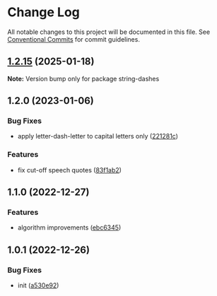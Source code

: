 # Change Log

All notable changes to this project will be documented in this file.
See [Conventional Commits](https://conventionalcommits.org) for commit guidelines.

## [1.2.15](https://github.com/codsen/codsen/compare/string-dashes@1.2.14...string-dashes@1.2.15) (2025-01-18)

**Note:** Version bump only for package string-dashes

## 1.2.0 (2023-01-06)

### Bug Fixes

- apply letter-dash-letter to capital letters only ([221281c](https://github.com/codsen/codsen/commit/221281cc5d3b89e9ee56cc830bc138b6d5f7fbba))

### Features

- fix cut-off speech quotes ([83f1ab2](https://github.com/codsen/codsen/commit/83f1ab248642bbdf969f22c90c4640ffd6d7aa74))

## 1.1.0 (2022-12-27)

### Features

- algorithm improvements ([ebc6345](https://github.com/codsen/codsen/commit/ebc6345451427344e25cbdd8e4e28e5ab2b7dec0))

## 1.0.1 (2022-12-26)

### Bug Fixes

- init ([a530e92](https://github.com/codsen/codsen/commit/a530e92d886a1ed1688022da5d57245b7a0ef90b))
